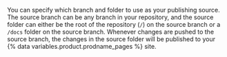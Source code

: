 You can specify which branch and folder to use as your publishing source. The source branch can be any branch in your repository, and the source folder can either be the root of the repository (`/`) on the source branch or a `/docs` folder on the source branch. Whenever changes are pushed to the source branch, the changes in the source folder will be published to your {% data variables.product.prodname_pages %} site.
